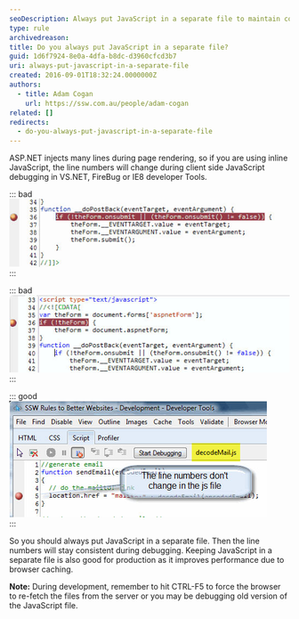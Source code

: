 ```yaml
---
seoDescription: Always put JavaScript in a separate file to maintain consistent line numbers during debugging and improve performance through browser caching.
type: rule
archivedreason:
title: Do you always put JavaScript in a separate file?
guid: 1d6f7924-8e0a-4dfa-b8dc-d3960cfcd3b7
uri: always-put-javascript-in-a-separate-file
created: 2016-09-01T18:32:24.0000000Z
authors:
  - title: Adam Cogan
    url: https://ssw.com.au/people/adam-cogan
related: []
redirects:
  - do-you-always-put-javascript-in-a-separate-file
---
```


ASP.NET injects many lines during page rendering, so if you are using inline JavaScript, the line numbers will change during client side JavaScript debugging in VS.NET, FireBug or IE8 developer Tools.

<!--endintro-->

::: bad  
![Figure: Bad Code - Using Inline JavaScript](JavaScriptBad1.jpg)  
:::

::: bad  
![Figure: Bad Code - On PostBack Line numbers are changed for Inline JavaScript](JavaScriptBad.jpg)  
:::

::: good  
![Figure: Good Code - Using JavaScript on Separate file](JavaScriptGood.jpg)  
:::

So you should always put JavaScript in a separate file. Then the line numbers will stay consistent during debugging.
Keeping JavaScript in a separate file is also good for production as it improves performance due to browser caching.

**Note:** During development, remember to hit CTRL-F5 to force the browser to re-fetch the files from the server or you may be debugging old version of the JavaScript file.
